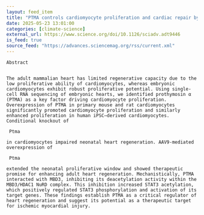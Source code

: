 ```yaml
---
layout: feed_item
title: "PTMA controls cardiomyocyte proliferation and cardiac repair by enhancing STAT3 acetylation | Science Advances"
date: 2025-05-23 13:01:00
categories: [climate-science]
external_url: https://www.science.org/doi/10.1126/sciadv.adt9446
is_feed: true
source_feed: "https://advances.sciencemag.org/rss/current.xml"
---
```



 
  
   
    Abstract
   
   
    The adult mammalian heart has limited regenerative capacity due to the low proliferative ability of cardiomyocytes, whereas embryonic cardiomyocytes exhibit robust proliferative potential. Using single-cell RNA sequencing of embryonic hearts, we identified prothymosin α (PTMA) as a key factor driving cardiomyocyte proliferation. Overexpression of PTMA in primary mouse and rat cardiomyocytes significantly promoted cardiomyocyte proliferation and similarly enhanced proliferation in human iPSC–derived cardiomyocytes. Conditional knockout of
    
     Ptma
    
    in cardiomyocytes impaired neonatal heart regeneration. AAV9-mediated overexpression of
    
     Ptma
    
    extended the neonatal proliferative window and showed therapeutic promise for enhancing adult heart regeneration. Mechanistically, PTMA interacted with MBD3, inhibiting its deacetylation activity within the MBD3/HDAC1 NuRD complex. This inhibition increased STAT3 acetylation, which positively regulated STAT3 phosphorylation and activation of its target genes. These findings establish PTMA as a critical regulator of heart regeneration and suggest its potential as a therapeutic target for ischemic myocardial injury.
   
  
 

